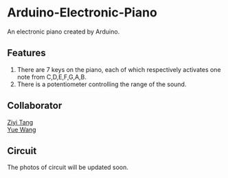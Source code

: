 # Arduino-Electronic-Piano
An electronic piano created by Arduino. 
## Features
1. There are 7 keys on the piano, each of which respectively activates one note from C,D,E,F,G,A,B.
2. There is a potentiometer controlling the range of the sound.
## Collaborator
[Ziyi Tang](https://github.com/Charlespartina) <br>
[Yue Wang](https://github.com/percell)
## Circuit
The photos of circuit will be updated soon.

